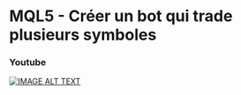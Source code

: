 # MQL5 - Créer un bot qui trade plusieurs symboles

### Youtube

[![IMAGE ALT TEXT](http://img.youtube.com/vi/lqJGBS31Q1k/0.jpg)](http://www.youtube.com/watch?v=lqJGBS31Q1k "MQL5 - Créer un bot qui trade plusieurs symboles")